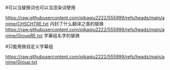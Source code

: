 #可以当替换词也可以当渲染词使用


https://raw.githubusercontent.com/pikaqiu2222/555999/refs/heads/main/anime/CHSCHTRE.txt  内封了什么翻译之类的替换
https://raw.githubusercontent.com/pikaqiu2222/555999/refs/heads/main/anime/GroupRE.txt  字幕组名字的替换



#只能用做自定义字幕组


https://raw.githubusercontent.com/pikaqiu2222/555999/refs/heads/main/anime/Group.txt
